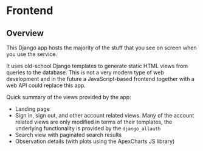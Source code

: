# Frontend

## Overview

This Django app hosts the majority of the stuff that you see on screen when you use the service.

It uses old-school Django templates to generate static HTML views from queries to the database. This
is not a very modern type of web development and in the future a JavaScript-based frontend together with
a web API could replace this app.

Quick summary of the views provided by the app:
 * Landing page
 * Sign in, sign out, and other account related views. Many of the account related views are only modified in terms of their templates, the underlying functionality is provided by the `django_allauth`
 * Search view with paginated search results
 * Observation details (with plots using the ApexCharts JS library)
